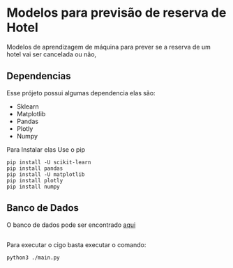 # Modelos para previsão de reserva de Hotel
Modelos de aprendizagem de máquina para prever se a reserva de um hotel vai ser cancelada ou não, 
## Dependencias

Esse prójeto possui algumas dependencia elas são:

* Sklearn
* Matplotlib
* Pandas
* Plotly
* Numpy


Para Instalar elas Use o pip 

```
pip install -U scikit-learn
pip install pandas
pip install -U matplotlib
pip install plotly
pip install numpy
```
## Banco de Dados

O banco de dados pode ser encontrado <a href="https://www.kaggle.com/datasets/ahsan81/hotel-reservations-classification-dataset" target="_blank">aqui</a>

##

Para executar o cigo basta executar o comando:

```
python3 ./main.py

```
